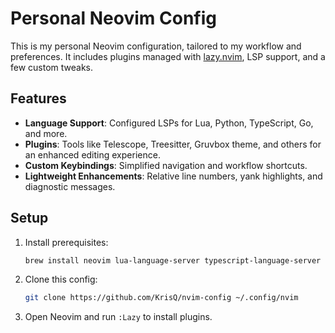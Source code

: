# Personal Neovim Config

This is my personal Neovim configuration, tailored to my workflow and preferences. It includes plugins managed with [lazy.nvim](https://github.com/folke/lazy.nvim), LSP support, and a few custom tweaks.

## Features

- **Language Support**: Configured LSPs for Lua, Python, TypeScript, Go, and more.
- **Plugins**: Tools like Telescope, Treesitter, Gruvbox theme, and others for an enhanced editing experience.
- **Custom Keybindings**: Simplified navigation and workflow shortcuts.
- **Lightweight Enhancements**: Relative line numbers, yank highlights, and diagnostic messages.

## Setup

1. Install prerequisites:
   ```bash
   brew install neovim lua-language-server typescript-language-server pyright gopls ripgrep
   ```

2. Clone this config:
   ```bash
   git clone https://github.com/KrisQ/nvim-config ~/.config/nvim
   ```

3. Open Neovim and run `:Lazy` to install plugins.

